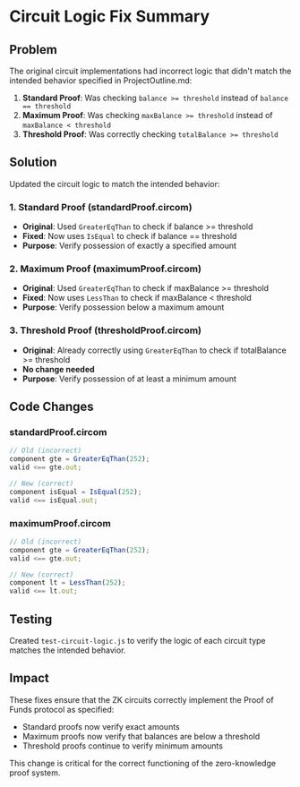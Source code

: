 # Circuit Logic Fix Summary

## Problem
The original circuit implementations had incorrect logic that didn't match the intended behavior specified in ProjectOutline.md:

1. **Standard Proof**: Was checking `balance >= threshold` instead of `balance == threshold`
2. **Maximum Proof**: Was checking `maxBalance >= threshold` instead of `maxBalance < threshold`
3. **Threshold Proof**: Was correctly checking `totalBalance >= threshold`

## Solution
Updated the circuit logic to match the intended behavior:

### 1. Standard Proof (standardProof.circom)
- **Original**: Used `GreaterEqThan` to check if balance >= threshold
- **Fixed**: Now uses `IsEqual` to check if balance == threshold
- **Purpose**: Verify possession of exactly a specified amount

### 2. Maximum Proof (maximumProof.circom)
- **Original**: Used `GreaterEqThan` to check if maxBalance >= threshold
- **Fixed**: Now uses `LessThan` to check if maxBalance < threshold
- **Purpose**: Verify possession below a maximum amount

### 3. Threshold Proof (thresholdProof.circom)
- **Original**: Already correctly using `GreaterEqThan` to check if totalBalance >= threshold
- **No change needed**
- **Purpose**: Verify possession of at least a minimum amount

## Code Changes

### standardProof.circom
```javascript
// Old (incorrect)
component gte = GreaterEqThan(252);
valid <== gte.out;

// New (correct)
component isEqual = IsEqual(252);
valid <== isEqual.out;
```

### maximumProof.circom
```javascript
// Old (incorrect)
component gte = GreaterEqThan(252);
valid <== gte.out;

// New (correct)
component lt = LessThan(252);
valid <== lt.out;
```

## Testing
Created `test-circuit-logic.js` to verify the logic of each circuit type matches the intended behavior.

## Impact
These fixes ensure that the ZK circuits correctly implement the Proof of Funds protocol as specified:
- Standard proofs now verify exact amounts
- Maximum proofs now verify that balances are below a threshold
- Threshold proofs continue to verify minimum amounts

This change is critical for the correct functioning of the zero-knowledge proof system.